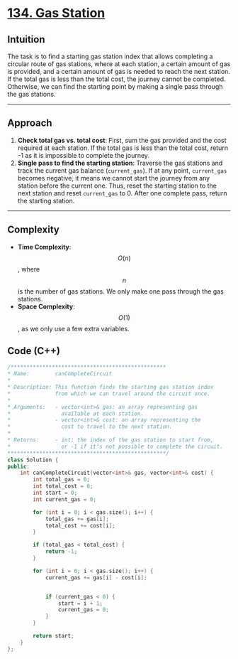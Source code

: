 # [134. Gas Station](https://leetcode.com/problems/gas-station/description/?envType=study-plan-v2&envId=top-interview-150)

## Intuition

The task is to find a starting gas station index that allows completing a circular route of gas stations, where at each station, a certain amount of gas is provided, and a certain amount of gas is needed to reach the next station. If the total gas is less than the total cost, the journey cannot be completed. Otherwise, we can find the starting point by making a single pass through the gas stations.

---

## Approach

1. **Check total gas vs. total cost**: First, sum the gas provided and the cost required at each station. If the total gas is less than the total cost, return -1 as it is impossible to complete the journey.
2. **Single pass to find the starting station**: Traverse the gas stations and track the current gas balance (`current_gas`). If at any point, `current_gas` becomes negative, it means we cannot start the journey from any station before the current one. Thus, reset the starting station to the next station and reset `current_gas` to 0. After one complete pass, return the starting station.

---

## Complexity

- **Time Complexity**: $$O(n)$$, where $$n$$ is the number of gas stations. We only make one pass through the gas stations.
- **Space Complexity**: $$O(1)$$, as we only use a few extra variables.

## Code (C++)

```cpp
/*************************************************
* Name:        canCompleteCircuit
* 
* Description: This function finds the starting gas station index
*              from which we can travel around the circuit once.
* 
* Arguments:   - vector<int>& gas: an array representing gas 
*                available at each station.
*              - vector<int>& cost: an array representing the 
*                cost to travel to the next station.
* 
* Returns:     - int: the index of the gas station to start from,
*                or -1 if it's not possible to complete the circuit.
**************************************************/
class Solution {
public:
    int canCompleteCircuit(vector<int>& gas, vector<int>& cost) {
        int total_gas = 0;
        int total_cost = 0;
        int start = 0;
        int current_gas = 0;

        for (int i = 0; i < gas.size(); i++) {
            total_gas += gas[i];
            total_cost += cost[i];
        }

        if (total_gas < total_cost) {
            return -1;
        }

        for (int i = 0; i < gas.size(); i++) {
            current_gas += gas[i] - cost[i];


            if (current_gas < 0) {
                start = i + 1;
                current_gas = 0;
            }
        }

        return start;
    }
};
```

